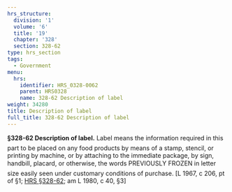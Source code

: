 ```yaml
---
hrs_structure:
  division: '1'
  volume: '6'
  title: '19'
  chapter: '328'
  section: 328-62
type: hrs_section
tags:
  - Government
menu:
  hrs:
    identifier: HRS_0328-0062
    parent: HRS0328
    name: 328-62 Description of label
weight: 34280
title: Description of label
full_title: 328-62 Description of label
---
```

**§328-62 Description of label.** Label means the information required in this part to be placed on any food products by means of a stamp, stencil, or printing by machine, or by attaching to the immediate package, by sign, handbill, placard, or otherwise, the words PREVIOUSLY FROZEN in letter size easily seen under customary conditions of purchase. [L 1967, c 206, pt of §1; [HRS §328-62](/title-19/chapter-328/section-328-62/); am L 1980, c 40, §3]